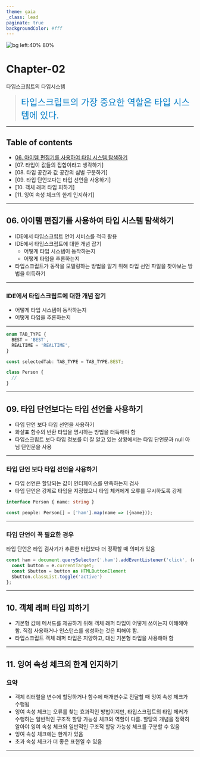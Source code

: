 ```yaml
---
theme: gaia
_class: lead
paginate: true
backgroundColor: #fff
---
```


<!-- ![bg left:40% 80%](https://avatars.githubusercontent.com/u/60806840?v=4) -->
![bg left:40% 80%](https://effectivetypescript.com/images/cover.jpg)

# **Chapter-02**

타입스크립트의 타입시스템

> <span style="font-size: 24px; color: #0A7FC7;">타입스크립트의 가장 중요한 역할은 타입 시스템에 있다.</span>

---

## Table of contents
- [06. 아이템 편집기를 사용하여 타입 시스템 탐색하기](#06-아이템-편집기를-사용하여-타입-시스템-탐색하기)
- [07. 타입이 값들의 집합이라고 생각하기]
- [08. 타입 공간과 값 공간의 심벌 구분하기]
- [09. 타입 단언보다는 타입 선언을 사용하기]
- [10. 객체 래퍼 타입 피하기]
- [11. 잉여 속성 체크의 한계 인지하기]

---

## **06. 아이템 편집기를 사용하여 타입 시스템 탐색하기**

- IDE에서 타입스크립트 언어 서비스를 적극 활용
- IDE에서 타입스크립트에 대한 개념 잡기
  - 어떻게 타입 시스템이 동작하는지
  - 어떻게 타입을 추론하는지
- 타입스크립트가 동작을 모델링하는 방법을 알기 위해 타입 선언 파일을 찾아보는 방법을 터득하기

---

### **IDE에서 타입스크립트에 대한 개념 잡기**
- 어떻게 타입 시스템이 동작하는지
- 어떻게 타입을 추론하는지

---

```ts
enum TAB_TYPE {
  BEST = 'BEST',
  REALTIME = 'REALTIME',
}

const selectedTab: TAB_TYPE = TAB_TYPE.BEST;

class Person {
  // 
}
```


---

## **09. 타입 단언보다는 타입 선언을 사용하기**

- 타입 단언 보다 타입 선언을 사용하기
- 화살표 함수의 반환 타입을 명시하는 방법을 터득해야 함
- 타입스크립트 보다 타입 정보를 더 잘 알고 있는 상황에서는 타입 단언문과 null 아님 단언문을 사용

---

### 타입 단언 보다 타입 선언을 사용하기

- 타입 선언은 할당되는 값이 인터페이스를 만족하는지 검사
- 타입 단언은 강제로 타입을 지정했으니 타입 체커에게 오류를 무시하도록 강제

```ts
interface Person { name: string }

const people: Person[] = ['ham'].map(name => ({name}));
```

---

### 타입 단언이 꼭 필요한 경우
타입 단언은 타입 검사기가 추론한 타입보다 더 정확할 때 의미가 있음

```ts
const ham = document.querySelector('.ham').addEventListener('click', (e) => {
  const button = e.currentTarget;
  const $button = button as HTMLButtonElement
  $button.classList.toggle('active')
};
```

---

## **10. 객체 래퍼 타입 피하기**
- 기본형 값에 메서드를 제공하기 위해 객체 래퍼 타입이 어떻게 쓰이는지 이해해야 함. 직접 사용하거나 인스턴스를 생성하는 것은 피해야 함.
- 타입스크립트 객체 래퍼 타입은 지양하고, 대신 기본형 타입을 사용해야 함

---


## **11. 잉여 속성 체크의 한계 인지하기**

### 요약
- 객체 리터럴을 변수에 할당하거나 함수에 매개변수로 전달할 때 잉여 속성 체크가 수행됨
- 잉여 속성 체크는 오류를 찾는 효과적인 방법이지만, 타입스크립트의 타입 체커가 수행하는 일반적인 구조적 할당 가능성 체크와 역할이 다름. 할당의 개념을 정확히 알아야 잉여 속성 체크와 일반적인 구조적 할당 가능성 체크를 구분할 수 있음
- 잉여 속성 체크에는 한계가 있음
- 초과 속성 체크가 더 좋은 표현일 수 있음

---

